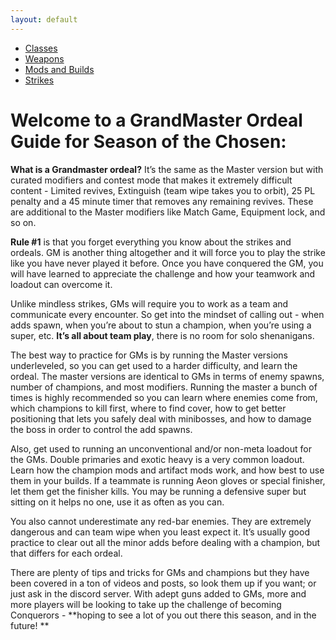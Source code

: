 ```yaml
---
layout: default
---
```


- [Classes](./class.html)
- [Weapons](./weapons.html)
- [Mods and Builds](./weapons.html)
- [Strikes](./strikes.html)

# Welcome to a GrandMaster Ordeal Guide for Season of the Chosen:

**What is a Grandmaster ordeal?** It’s the same as the Master version but with curated modifiers and contest mode that makes it extremely difficult content - Limited revives, Extinguish (team wipe takes you to orbit), 25 PL penalty and a 45 minute timer that removes any remaining revives. These are additional to the Master modifiers like Match Game, Equipment lock, and so on.

**Rule #1** is that you forget everything you know about the strikes and ordeals. GM is another thing altogether and it will force you to play the strike like you have never played it before.
Once you have conquered the GM, you will have learned to appreciate the challenge and how your teamwork and loadout can overcome it.

Unlike mindless strikes, GMs will require you to work as a team and communicate every encounter. So get into the mindset of calling out - when adds spawn, when you’re about to stun a champion, when you’re using a super, etc. **It’s all about team play**, there is no room for solo shenanigans. 

The best way to practice for GMs is by running the Master versions underleveled, so you can get used to a harder difficulty, and learn the ordeal. The master versions are identical to GMs in terms of enemy spawns, number of champions, and most modifiers. Running the master a bunch of times is highly recommended so you can learn where enemies come from, which champions to kill first, where to find cover, how to get better positioning that lets you safely deal with minibosses, and how to damage the boss in order to control the add spawns.

Also, get used to running an unconventional and/or non-meta loadout for the GMs. Double primaries and exotic heavy is a very common loadout. Learn how the champion mods and artifact mods work, and how best to use them in your builds. If a teammate is running Aeon gloves or special finisher, let them get the finisher kills. You may be running a defensive super but sitting on it helps no one, use it as often as you can.

You also cannot underestimate any red-bar enemies. They are extremely dangerous and can team wipe when you least expect it. It’s usually good practice to clear out all the minor adds before dealing with a champion, but that differs for each ordeal. 

There are plenty of tips and tricks for GMs and champions but they have been covered in a ton of videos and posts, so look them up if you want; or just ask in the discord server. With adept guns added to GMs, more and more players will be looking to take up the challenge of becoming Conquerors - **hoping to see a lot of you out there this season, and in the future!
**
